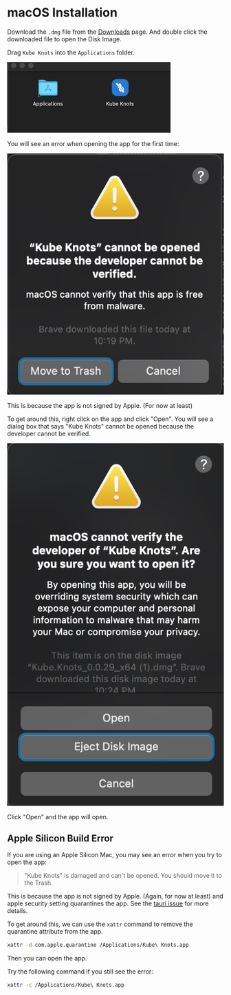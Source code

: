 # macOS Installation

Download the `.dmg` file from the [Downloads](/downloads) page. And double click the downloaded file to open the Disk Image.

Drag `Kube Knots` into the `Applications` folder.

![Install App](./img/macos-install-app.gif)

You will see an error when opening the app for the first time:

![App First Open Error](./img/macos-first-open-error.png)

This is because the app is not signed by Apple. (For now at least)

To get around this, right click on the app and click "Open". You will see a dialog box that says "Kube Knots" cannot be opened because the developer cannot be verified.

![App Open Warning](./img/macos-second-open-warning.png)

Click "Open" and the app will open.

## Apple Silicon Build Error

If you are using an Apple Silicon Mac, you may see an error when you try to open the app:

> "Kube Knots" is damaged and can't be opened. You should move it to the Trash.

This is because the app is not signed by Apple. (Again, for now at least) and apple security setting quarantines the app. See the [tauri issue](https://github.com/tauri-apps/tauri/issues/5778) for more details.

To get around this, we can use the `xattr` command to remove the quarantine attribute from the app.

```bash
xattr -d com.apple.quarantine /Applications/Kube\ Knots.app
```

Then you can open the app.

Try the following command if you still see the error:

```bash
xattr -c /Applications/Kube\ Knots.app
```
